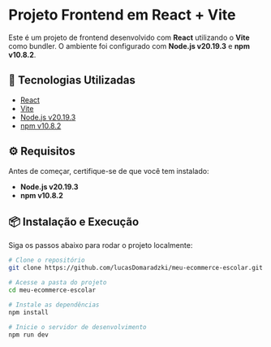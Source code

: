 # Projeto Frontend em React + Vite

Este é um projeto de frontend desenvolvido com **React** utilizando o **Vite** como bundler. O ambiente foi configurado com **Node.js v20.19.3** e **npm v10.8.2**.

## 🚀 Tecnologias Utilizadas

- [React](https://react.dev/)
- [Vite](https://vitejs.dev/)
- [Node.js v20.19.3](https://nodejs.org/)
- [npm v10.8.2](https://www.npmjs.com/)

## ⚙️ Requisitos

Antes de começar, certifique-se de que você tem instalado:

- **Node.js v20.19.3**
- **npm v10.8.2**

## 📦 Instalação e Execução

Siga os passos abaixo para rodar o projeto localmente:

```bash
# Clone o repositório
git clone https://github.com/lucasDomaradzki/meu-ecommerce-escolar.git

# Acesse a pasta do projeto
cd meu-ecommerce-escolar

# Instale as dependências
npm install

# Inicie o servidor de desenvolvimento
npm run dev
